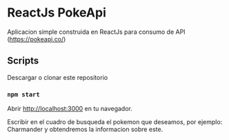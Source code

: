 # ReactJs PokeApi

Aplicacion simple construida en ReactJs para consumo de API (https://pokeapi.co/)

## Scripts

Descargar o clonar este repositorio

### `npm start`

Abrir [http://localhost:3000](http://localhost:3000) en tu navegador.

Escribir en el cuadro de busqueda el pokemon que deseamos, por ejemplo: Charmander y obtendremos la informacion sobre este.
